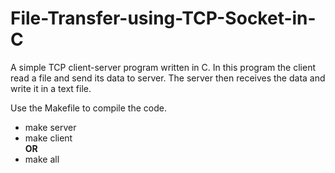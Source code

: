 # File-Transfer-using-TCP-Socket-in-C
A simple TCP client-server program written in C. In this program the client read a file and send its data to server. The server then receives the data and write it in a text file.

Use the Makefile to compile the code.
<ul>
<li>make server</li>
<li>make client</li>
<b>OR</b><br/>
<li>make all</li>
</ul>
